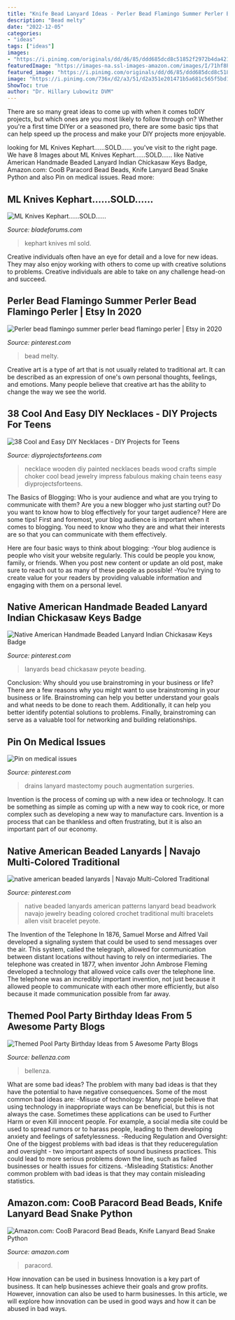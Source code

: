 ```yaml
---
title: "Knife Bead Lanyard Ideas - Perler Bead Flamingo Summer Perler Bead Flamingo Perler"
description: "Bead melty"
date: "2022-12-05"
categories:
- "ideas"
tags: ["ideas"]
images:
- "https://i.pinimg.com/originals/dd/d6/85/ddd685dcd8c51852f2972b4da421a781.jpg"
featuredImage: "https://images-na.ssl-images-amazon.com/images/I/71hf8P3KIAL._SL1100_.jpg"
featured_image: "https://i.pinimg.com/originals/dd/d6/85/ddd685dcd8c51852f2972b4da421a781.jpg"
image: "https://i.pinimg.com/736x/d2/a3/51/d2a351e201471b5a681c565f5bd1eb7a.jpg"
ShowToc: true
author: "Dr. Hillary Lubowitz DVM"
---
```



There are so many great ideas to come up with when it comes toDIY projects, but which ones are you most likely to follow through on? Whether you're a first time DIYer or a seasoned pro, there are some basic tips that can help speed up the process and make your DIY projects more enjoyable.

	

		
looking for ML Knives Kephart......SOLD...... you've visit to the right page. We have 8 Images about ML Knives Kephart......SOLD...... like Native American Handmade Beaded Lanyard Indian Chickasaw Keys Badge, Amazon.com: CooB Paracord Bead Beads, Knife Lanyard Bead Snake Python and also Pin on medical issues. Read more:
		
    
## ML Knives Kephart......SOLD......

<img loading=lazy src="http://farm8.staticflickr.com/7440/12817860354_70265c94f5_b.jpg" onerror="this.onerror=null;this.src='https://tse2.mm.bing.net/th?id=OIP.IMbGWXYRvoHD3os9M5YSAgHaEe&amp;pid=15.1';" alt="ML Knives Kephart......SOLD......">

_Source: bladeforums.com_

>kephart knives ml sold. 

	

Creative individuals often have an eye for detail and a love for new ideas. They may also enjoy working with others to come up with creative solutions to problems. Creative individuals are able to take on any challenge head-on and succeed.

    
## Perler Bead Flamingo Summer Perler Bead Flamingo Perler | Etsy In 2020

<img loading=lazy src="https://i.pinimg.com/736x/d2/a3/51/d2a351e201471b5a681c565f5bd1eb7a.jpg" onerror="this.onerror=null;this.src='https://tse4.mm.bing.net/th?id=OIP.Jfg1rYIkR3Fub-Eo0bXNTAHaHa&amp;pid=15.1';" alt="Perler bead flamingo summer perler bead flamingo perler | Etsy in 2020">

_Source: pinterest.com_

>bead melty. 

	

Creative art is a type of art that is not usually related to traditional art. It can be described as an expression of one's own personal thoughts, feelings, and emotions. Many people believe that creative art has the ability to change the way we see the world.

    
## 38 Cool And Easy DIY Necklaces - DIY Projects For Teens

<img loading=lazy src="https://diyprojectsforteens.com/wp-content/uploads/2016/12/23-Painted-Wooden-Necklace.jpg" onerror="this.onerror=null;this.src='https://tse1.mm.bing.net/th?id=OIP.Hw9SDRkwDr2R0DvdSKAz4gHaJ3&amp;pid=15.1';" alt="38 Cool and Easy DIY Necklaces - DIY Projects for Teens">

_Source: diyprojectsforteens.com_

>necklace wooden diy painted necklaces beads wood crafts simple choker cool bead jewelry impress fabulous making chain teens easy diyprojectsforteens. 

	

The Basics of Blogging: Who is your audience and what are you trying to communicate with them?
Are you a new blogger who just starting out? Do you want to know how to blog effectively for your target audience? Here are some tips! 
First and foremost, your blog audience is important when it comes to blogging. You need to know who they are and what their interests are so that you can communicate with them effectively. 

Here are four basic ways to think about blogging:
-Your blog audience is people who visit your website regularly. This could be people you know, family, or friends. When you post new content or update an old post, make sure to reach out to as many of these people as possible! 
-You’re trying to create value for your readers by providing valuable information and engaging with them on a personal level.

    
## Native American Handmade Beaded Lanyard Indian Chickasaw Keys Badge

<img loading=lazy src="https://i.pinimg.com/736x/83/c2/b6/83c2b68fb5a56c0e909bb04a643fc5ec.jpg" onerror="this.onerror=null;this.src='https://tse4.mm.bing.net/th?id=OIP.1C-2fT7FP9iSkGiAQB_-1wHaJ3&amp;pid=15.1';" alt="Native American Handmade Beaded Lanyard Indian Chickasaw Keys Badge">

_Source: pinterest.com_

>lanyards bead chickasaw peyote beading. 

	

Conclusion: Why should you use brainstroming in your business or life?
There are a few reasons why you might want to use brainstroming in your business or life. Brainstroming can help you better understand your goals and what needs to be done to reach them. Additionally, it can help you better identify potential solutions to problems. Finally, brainstroming can serve as a valuable tool for networking and building relationships.

    
## Pin On Medical Issues

<img loading=lazy src="https://i.pinimg.com/originals/1f/c5/a8/1fc5a8ebc7909d9352e1bfd18814e689.png" onerror="this.onerror=null;this.src='https://tse4.mm.bing.net/th?id=OIP.7Z2w8Ud91nF6lhufiqfOmAHaHa&amp;pid=15.1';" alt="Pin on medical issues">

_Source: pinterest.com_

>drains lanyard mastectomy pouch augmentation surgeries. 

	

Invention is the process of coming up with a new idea or technology. It can be something as simple as coming up with a new way to cook rice, or more complex such as developing a new way to manufacture cars. Invention is a process that can be thankless and often frustrating, but it is also an important part of our economy.

    
## Native American Beaded Lanyards | Navajo Multi-Colored Traditional

<img loading=lazy src="https://i.pinimg.com/originals/dd/d6/85/ddd685dcd8c51852f2972b4da421a781.jpg" onerror="this.onerror=null;this.src='https://tse3.mm.bing.net/th?id=OIP.VcAxE9_n01wXzi8r5KUQvwHaLH&amp;pid=15.1';" alt="native american beaded lanyards | Navajo Multi-Colored Traditional">

_Source: pinterest.com_

>native beaded lanyards american patterns lanyard bead beadwork navajo jewelry beading colored crochet traditional multi bracelets allen visit bracelet peyote. 

	

The Invention of the Telephone
In 1876, Samuel Morse and Alfred Vail developed a signaling system that could be used to send messages over the air. This system, called the telegraph, allowed for communication between distant locations without having to rely on intermediaries. The telephone was created in 1877, when inventor John Ambrose Fleming developed a technology that allowed voice calls over the telephone line. The telephone was an incredibly important invention, not just because it allowed people to communicate with each other more efficiently, but also because it made communication possible from far away.

    
## Themed Pool Party Birthday Ideas From 5 Awesome Party Blogs

<img loading=lazy src="https://www.bellenza.com/party-ideas/wp-content/uploads/GreyGreyDesigns.jpg" onerror="this.onerror=null;this.src='https://tse4.mm.bing.net/th?id=OIP.G3iMSufH4YaOJiYANCBu_wHaGS&amp;pid=15.1';" alt="Themed Pool Party Birthday Ideas from 5 Awesome Party Blogs">

_Source: bellenza.com_

>bellenza. 

	

What are some bad ideas?
The problem with many bad ideas is that they have the potential to have negative consequences. Some of the most common bad ideas are: 
-Misuse of technology: Many people believe that using technology in inappropriate ways can be beneficial, but this is not always the case. Sometimes these applications can be used to Further Harm or even Kill innocent people. For example, a social media site could be used to spread rumors or to harass people, leading to them developing anxiety and feelings of safetylessness. 
-Reducing Regulation and Oversight: One of the biggest problems with bad ideas is that they reduceregulation and oversight - two important aspects of sound business practices. This could lead to more serious problems down the line, such as failed businesses or health issues for citizens. 
-Misleading Statistics: Another common problem with bad ideas is that they may contain misleading statistics.

    
## Amazon.com: CooB Paracord Bead Beads, Knife Lanyard Bead Snake Python

<img loading=lazy src="https://images-na.ssl-images-amazon.com/images/I/71hf8P3KIAL._SL1100_.jpg" onerror="this.onerror=null;this.src='https://tse4.mm.bing.net/th?id=OIP.xMouZrutM99P91aRh5MLFAHaHa&amp;pid=15.1';" alt="Amazon.com: CooB Paracord Bead Beads, Knife Lanyard Bead Snake Python">

_Source: amazon.com_

>paracord. 

	

How innovation can be used in business
Innovation is a key part of business. It can help businesses achieve their goals and grow profits. However, innovation can also be used to harm businesses. In this article, we will explore how innovation can be used in good ways and how it can be abused in bad ways.

